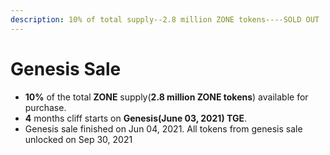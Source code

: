 ```yaml
---
description: 10% of total supply--2.8 million ZONE tokens----SOLD OUT
---
```


# Genesis Sale

* **10%** of the total **ZONE** supply(**2.8 million ZONE tokens**) available for purchase.
* **4** months cliff starts on **Genesis(June 03, 2021) TGE**.&#x20;
* Genesis sale finished on Jun 04, 2021. All tokens from genesis sale unlocked on Sep 30, 2021



